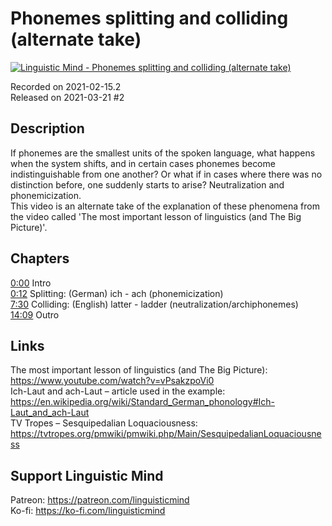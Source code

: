 # Phonemes splitting and colliding (alternate take)
 
[![Linguistic Mind - Phonemes splitting and colliding (alternate take)](https://img.youtube.com/vi/Ap2oSOwcvM4/0.jpg)](https://www.youtube.com/watch?v=Ap2oSOwcvM4)
 
Recorded on 2021-02-15.2<br>
Released on 2021-03-21 #2
 
## Description
 
If phonemes are the smallest units of the spoken language, what happens when the system shifts, and in certain cases phonemes become indistinguishable from one another? Or what if in cases where there was no distinction before, one suddenly starts to arise? Neutralization and phonemicization.<br>
This video is an alternate take of the explanation of these phenomena from the video called 'The most important lesson of linguistics (and The Big Picture)'.
 
## Chapters
 
[0:00](https://www.youtube.com/watch?v=Ap2oSOwcvM4&t=0m0s "Intro") Intro<br>
[0:12](https://www.youtube.com/watch?v=Ap2oSOwcvM4&t=0m12s "Splitting: (German) ich - ach (phonemicization)") Splitting: (German) ich - ach (phonemicization)<br>
[7:30](https://www.youtube.com/watch?v=Ap2oSOwcvM4&t=7m30s "Colliding: (English) latter - ladder (neutralization/archiphonemes)") Colliding: (English) latter - ladder (neutralization/archiphonemes)<br>
[14:09](https://www.youtube.com/watch?v=Ap2oSOwcvM4&t=14m9s "Outro") Outro
 
## Links
 
The most important lesson of linguistics (and The Big Picture): https://www.youtube.com/watch?v=vPsakzpoVi0<br>
Ich-Laut and ach-Laut – article used in the example: https://en.wikipedia.org/wiki/Standard_German_phonology#Ich-Laut_and_ach-Laut<br>
TV Tropes – Sesquipedalian Loquaciousness: https://tvtropes.org/pmwiki/pmwiki.php/Main/SesquipedalianLoquaciousness
 
## Support Linguistic Mind
 
Patreon: https://patreon.com/linguisticmind<br>
Ko-fi: https://ko-fi.com/linguisticmind
